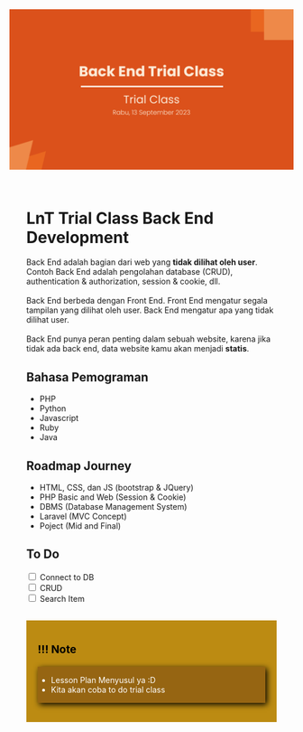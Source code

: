 <div style="display:flex; justify-content:center; align-items:center;">
    <img src="./source/img/cover.png" style="width: 550px; heigth:500px; display:block; margin-bottom:30px;">
</div>

<div style="display:flex; justify-content:center; align-items:center; margin-left:30px; margin-right:30px;">
    <div style="max-width:550px; max-height:500px;">
        <h1>LnT Trial Class Back End Development</h1>
        <p>
            Back End adalah bagian dari web yang <b>tidak dilihat oleh user</b>. Contoh Back End adalah pengolahan database (CRUD), authentication & authorization, session & cookie, dll.
            <br>
            <br>
            Back End berbeda dengan Front End. Front End mengatur segala tampilan yang dilihat oleh user. Back End mengatur apa yang tidak dilihat user.
            <br>
            <br>
            Back End punya peran penting dalam sebuah website, karena jika tidak ada back end, data website kamu akan menjadi <b>statis</b>.
        </p>
        <h2>Bahasa Pemograman</h2>
        <ul>
            <li>PHP </li>
            <li>Python</li>
            <li>Javascript</li>
            <li>Ruby</li>
            <li>Java</li>
        </ul>
        <h2>Roadmap Journey</h2>
        <ul>
            <li>HTML, CSS, dan JS (bootstrap & JQuery)</li>
            <li>PHP Basic and Web (Session & Cookie)</li>
            <li>DBMS (Database Management System)</li>
            <li>Laravel (MVC Concept)</li>
            <li>Poject (Mid and Final)</li>
        </ul>
             <h2>To Do</h2>
        <div>
            <input type="checkbox">
            <label>Connect to DB</label>
        </div>
        <div>
            <input type="checkbox">
            <label>CRUD</label>
        </div>
        <div>
            <input type="checkbox">
            <label>Search Item</label>
        </div>
        <div style="background-color:#bc8b12; padding:20px; margin-top:30px">
            <p style="color:black; font-weight:bold; font-size:1.2rem;">!!! Note</p>
            <p>
                <ul style="background-color:#966512; color:white; padding-top:15px; padding-bottom:15px; box-shadow: 3px 3px 10px black;;">
                    <li>
                        Lesson Plan Menyusul ya :D
                    </li>
                    <li>
                        Kita akan coba to do trial class
                    </li>
                </ul>
            </p>
        </div>
    </div>
</div>
